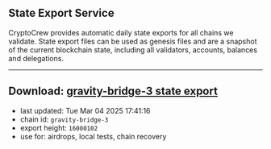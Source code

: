 ## State Export Service
CryptoCrew provides automatic daily state exports for all chains we validate. State export files can be used as genesis files and are a snapshot of the current blockchain state, including all validators, accounts, balances and delegations.

---
**Download: [gravity-bridge-3 state export](https://dl-eu2.ccvalidators.com/SERVICE/gravitybridge/gravity-bridge-3_export_16000102.json)**
---

- last updated: Tue Mar 04 2025 17:41:16
- chain id: `gravity-bridge-3`
- export height: `16000102`
- use for: airdrops, local tests, chain recovery
